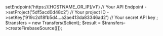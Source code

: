 <?php

use Appwrite\Client;
use Appwrite\Services\Transfers;

$client = new Client();

$client
    ->setEndpoint('https://[HOSTNAME_OR_IP]/v1') // Your API Endpoint
    ->setProject('5df5acd0d48c2') // Your project ID
    ->setKey('919c2d18fb5d4...a2ae413da83346ad2') // Your secret API key
;

$transfers = new Transfers($client);

$result = $transfers->createFirebaseSource([]);